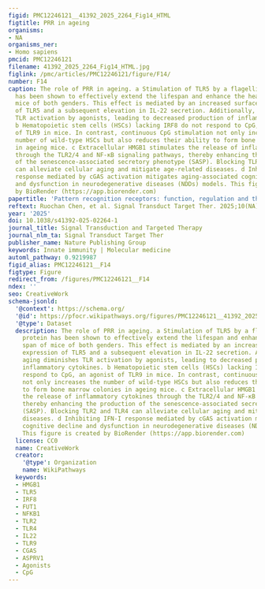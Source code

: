 ```yaml
---
figid: PMC12246121__41392_2025_2264_Fig14_HTML
figtitle: PRR in ageing
organisms:
- NA
organisms_ner:
- Homo sapiens
pmcid: PMC12246121
filename: 41392_2025_2264_Fig14_HTML.jpg
figlink: /pmc/articles/PMC12246121/figure/F14/
number: F14
caption: The role of PRR in ageing. a Stimulation of TLR5 by a flagellin-fused protein
  has been shown to effectively extend the lifespan and enhance the health span of
  mice of both genders. This effect is mediated by an increased surface expression
  of TLR5 and a subsequent elevation in IL-22 secretion. Additionally, aging diminishes
  TLR activation by agonists, leading to decreased production of inflammatory cytokines.
  b Hematopoietic stem cells (HSCs) lacking IRF8 do not respond to CpG, an agonist
  of TLR9 in mice. In contrast, continuous CpG stimulation not only increases the
  number of wild-type HSCs but also reduces their ability to form bone marrow colonies
  in ageing mice. c Extracellular HMGB1 stimulates the release of inflammatory cytokines
  through the TLR2/4 and NF-κB signaling pathways, thereby enhancing the production
  of the senescence-associated secretory phenotype (SASP). Blocking TLR2 and TLR4
  can alleviate cellular aging and mitigate age-related diseases. d Inhibiting IFN-I
  response mediated by cGAS activation mitigates aging-associated cognitive decline
  and dysfunction in neurodegenerative diseases (NDDs) models. This figure is created
  by BioRender (https://app.biorender.com)
papertitle: 'Pattern recognition receptors: function, regulation and therapeutic potential'
reftext: Ruochan Chen, et al. Signal Transduct Target Ther. 2025;10(NA).
year: '2025'
doi: 10.1038/s41392-025-02264-1
journal_title: Signal Transduction and Targeted Therapy
journal_nlm_ta: Signal Transduct Target Ther
publisher_name: Nature Publishing Group
keywords: Innate immunity | Molecular medicine
automl_pathway: 0.9219987
figid_alias: PMC12246121__F14
figtype: Figure
redirect_from: /figures/PMC12246121__F14
ndex: ''
seo: CreativeWork
schema-jsonld:
  '@context': https://schema.org/
  '@id': https://pfocr.wikipathways.org/figures/PMC12246121__41392_2025_2264_Fig14_HTML.html
  '@type': Dataset
  description: The role of PRR in ageing. a Stimulation of TLR5 by a flagellin-fused
    protein has been shown to effectively extend the lifespan and enhance the health
    span of mice of both genders. This effect is mediated by an increased surface
    expression of TLR5 and a subsequent elevation in IL-22 secretion. Additionally,
    aging diminishes TLR activation by agonists, leading to decreased production of
    inflammatory cytokines. b Hematopoietic stem cells (HSCs) lacking IRF8 do not
    respond to CpG, an agonist of TLR9 in mice. In contrast, continuous CpG stimulation
    not only increases the number of wild-type HSCs but also reduces their ability
    to form bone marrow colonies in ageing mice. c Extracellular HMGB1 stimulates
    the release of inflammatory cytokines through the TLR2/4 and NF-κB signaling pathways,
    thereby enhancing the production of the senescence-associated secretory phenotype
    (SASP). Blocking TLR2 and TLR4 can alleviate cellular aging and mitigate age-related
    diseases. d Inhibiting IFN-I response mediated by cGAS activation mitigates aging-associated
    cognitive decline and dysfunction in neurodegenerative diseases (NDDs) models.
    This figure is created by BioRender (https://app.biorender.com)
  license: CC0
  name: CreativeWork
  creator:
    '@type': Organization
    name: WikiPathways
  keywords:
  - HMGB1
  - TLR5
  - IRF8
  - FUT1
  - NFKB1
  - TLR2
  - TLR4
  - IL22
  - TLR9
  - CGAS
  - ASPRV1
  - Agonists
  - CpG
---
```


